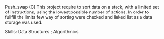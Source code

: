 Push_swap (C)
This project require to sort data on a stack, with a limited set of instructions, using the lowest possible number of actions.
In order to fullfill the limits few way of sorting were checked and linked list as a data storage was used.

Skills: Data Structures ; Algorithmics
